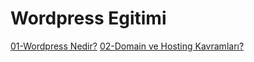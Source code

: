 # Wordpress Egitimi
[01-Wordpress Nedir?](https://github.com/kutayozturk/wordpress-egitimi/blob/main/01-Wordpress%20Nedir.md)
[02-Domain ve Hosting Kavramları?](https://github.com/kutayozturk/wordpress-egitimi/blob/main/02-Domain%20ve%20Hosting.md)

